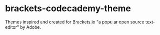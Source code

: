 # brackets-codecademy-theme
Themes inspired and created for Brackets.io "a popular open source text-editor" by Adobe.
